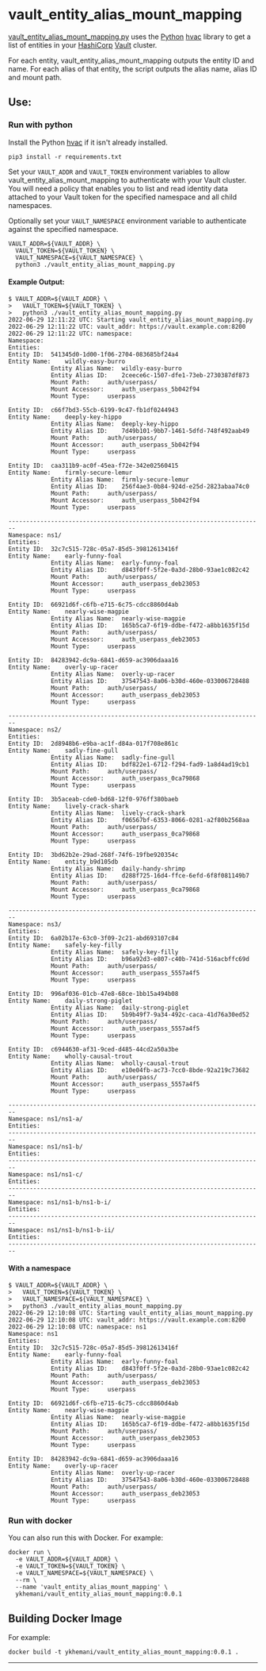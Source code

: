 # vault_entity_alias_mount_mapping

[vault_entity_alias_mount_mapping.py](vault_entity_alias_mount_mapping.py) uses the [Python](https://www.python.org/) [hvac](https://hvac.readthedocs.io/en/stable/index.html) library to get a list of entities in your [HashiCorp](https://hashicorp.com) [Vault](https://vaultproject.io) cluster. 

For each entity, vault_entity_alias_mount_mapping outputs the entity ID and name. For each alias of that entity, the script outputs the alias name, alias ID and mount path.

## Use:

### Run with python

Install the Python [hvac](https://hvac.readthedocs.io/en/stable/index.html) if it isn't already installed.

```
pip3 install -r requirements.txt
```

Set your `VAULT_ADDR` and `VAULT_TOKEN` environment variables to allow vault_entity_alias_mount_mapping to authenticate with your Vault cluster. You will need a policy that enables you to list and read identity data attached to your Vault token for the specified namespace and all child namespaces.

Optionally set your `VAULT_NAMESPACE` environment variable to authenticate against the specified namespace.

```
VAULT_ADDR=${VAULT_ADDR} \
  VAULT_TOKEN=${VAULT_TOKEN} \
  VAULT_NAMESPACE=${VAULT_NAMESPACE} \
  python3 ./vault_entity_alias_mount_mapping.py
```

#### Example Output:
```
$ VAULT_ADDR=${VAULT_ADDR} \
>   VAULT_TOKEN=${VAULT_TOKEN} \
>   python3 ./vault_entity_alias_mount_mapping.py
2022-06-29 12:11:22 UTC: Starting vault_entity_alias_mount_mapping.py
2022-06-29 12:11:22 UTC: vault_addr: https://vault.example.com:8200
2022-06-29 12:11:22 UTC: namespace: 
Namespace: 
Entities:
Entity ID:	541345d0-1d00-1f06-2704-083685bf24a4
Entity Name:	wildly-easy-burro
			Entity Alias Name:	wildly-easy-burro
			Entity Alias ID:	2ceece6c-1507-dfe1-73eb-2730387df873
			Mount Path:		auth/userpass/
			Mount Accessor:		auth_userpass_5b042f94
			Mount Type:		userpass

Entity ID:	c66f7bd3-55cb-6199-9c47-fb1df0244943
Entity Name:	deeply-key-hippo
			Entity Alias Name:	deeply-key-hippo
			Entity Alias ID:	7d49b101-9bb7-1461-5dfd-748f492aab49
			Mount Path:		auth/userpass/
			Mount Accessor:		auth_userpass_5b042f94
			Mount Type:		userpass

Entity ID:	caa311b9-ac0f-45ea-f72e-342e02560415
Entity Name:	firmly-secure-lemur
			Entity Alias Name:	firmly-secure-lemur
			Entity Alias ID:	256f4ae3-0b84-924d-e25d-2823abaa74c0
			Mount Path:		auth/userpass/
			Mount Accessor:		auth_userpass_5b042f94
			Mount Type:		userpass

------------------------------------------------------------------------
Namespace: ns1/
Entities:
Entity ID:	32c7c515-728c-05a7-85d5-39812613416f
Entity Name:	early-funny-foal
			Entity Alias Name:	early-funny-foal
			Entity Alias ID:	d843f0ff-5f2e-0a3d-28b0-93ae1c082c42
			Mount Path:		auth/userpass/
			Mount Accessor:		auth_userpass_deb23053
			Mount Type:		userpass

Entity ID:	66921d6f-c6fb-e715-6c75-cdcc8860d4ab
Entity Name:	nearly-wise-magpie
			Entity Alias Name:	nearly-wise-magpie
			Entity Alias ID:	165b5ca7-6f19-ddbe-f472-a8bb1635f15d
			Mount Path:		auth/userpass/
			Mount Accessor:		auth_userpass_deb23053
			Mount Type:		userpass

Entity ID:	84283942-dc9a-6841-d659-ac3906daaa16
Entity Name:	overly-up-racer
			Entity Alias Name:	overly-up-racer
			Entity Alias ID:	37547543-8a06-b30d-460e-033006728488
			Mount Path:		auth/userpass/
			Mount Accessor:		auth_userpass_deb23053
			Mount Type:		userpass

------------------------------------------------------------------------
Namespace: ns2/
Entities:
Entity ID:	2d8948b6-e9ba-ac1f-d84a-017f708e861c
Entity Name:	sadly-fine-gull
			Entity Alias Name:	sadly-fine-gull
			Entity Alias ID:	bdf822e1-6712-f294-fad9-1a8d4ad19cb1
			Mount Path:		auth/userpass/
			Mount Accessor:		auth_userpass_0ca79868
			Mount Type:		userpass

Entity ID:	3b5aceab-cde0-bd68-12f0-976ff380baeb
Entity Name:	lively-crack-shark
			Entity Alias Name:	lively-crack-shark
			Entity Alias ID:	f06567bf-6353-8066-0281-a2f80b2568aa
			Mount Path:		auth/userpass/
			Mount Accessor:		auth_userpass_0ca79868
			Mount Type:		userpass

Entity ID:	3bd62b2e-29ad-268f-74f6-19fbe920354c
Entity Name:	entity_b9d105db
			Entity Alias Name:	daily-handy-shrimp
			Entity Alias ID:	d288f725-16d4-ffce-6efd-6f8f081149b7
			Mount Path:		auth/userpass/
			Mount Accessor:		auth_userpass_0ca79868
			Mount Type:		userpass

------------------------------------------------------------------------
Namespace: ns3/
Entities:
Entity ID:	6a02b17e-63c0-3f09-2c21-abd693107c84
Entity Name:	safely-key-filly
			Entity Alias Name:	safely-key-filly
			Entity Alias ID:	b96a92d3-e807-c40b-741d-516acbffc69d
			Mount Path:		auth/userpass/
			Mount Accessor:		auth_userpass_5557a4f5
			Mount Type:		userpass

Entity ID:	996af036-01cb-47e8-68ce-1bb15a494b08
Entity Name:	daily-strong-piglet
			Entity Alias Name:	daily-strong-piglet
			Entity Alias ID:	5b9b49f7-9a34-492c-caca-41d76a30ed52
			Mount Path:		auth/userpass/
			Mount Accessor:		auth_userpass_5557a4f5
			Mount Type:		userpass

Entity ID:	c6944630-af31-9ced-d485-44cd2a50a3be
Entity Name:	wholly-causal-trout
			Entity Alias Name:	wholly-causal-trout
			Entity Alias ID:	e10e04fb-ac73-7cc0-8bde-92a219c73682
			Mount Path:		auth/userpass/
			Mount Accessor:		auth_userpass_5557a4f5
			Mount Type:		userpass

------------------------------------------------------------------------
Namespace: ns1/ns1-a/
Entities:
------------------------------------------------------------------------
Namespace: ns1/ns1-b/
Entities:
------------------------------------------------------------------------
Namespace: ns1/ns1-c/
Entities:
------------------------------------------------------------------------
Namespace: ns1/ns1-b/ns1-b-i/
Entities:
------------------------------------------------------------------------
Namespace: ns1/ns1-b/ns1-b-ii/
Entities:
------------------------------------------------------------------------
```

#### With a namespace
```
$ VAULT_ADDR=${VAULT_ADDR} \
>   VAULT_TOKEN=${VAULT_TOKEN} \
>   VAULT_NAMESPACE=${VAULT_NAMESPACE} \
>   python3 ./vault_entity_alias_mount_mapping.py
2022-06-29 12:10:08 UTC: Starting vault_entity_alias_mount_mapping.py
2022-06-29 12:10:08 UTC: vault_addr: https://vault.example.com:8200
2022-06-29 12:10:08 UTC: namespace: ns1
Namespace: ns1
Entities:
Entity ID:	32c7c515-728c-05a7-85d5-39812613416f
Entity Name:	early-funny-foal
			Entity Alias Name:	early-funny-foal
			Entity Alias ID:	d843f0ff-5f2e-0a3d-28b0-93ae1c082c42
			Mount Path:		auth/userpass/
			Mount Accessor:		auth_userpass_deb23053
			Mount Type:		userpass

Entity ID:	66921d6f-c6fb-e715-6c75-cdcc8860d4ab
Entity Name:	nearly-wise-magpie
			Entity Alias Name:	nearly-wise-magpie
			Entity Alias ID:	165b5ca7-6f19-ddbe-f472-a8bb1635f15d
			Mount Path:		auth/userpass/
			Mount Accessor:		auth_userpass_deb23053
			Mount Type:		userpass

Entity ID:	84283942-dc9a-6841-d659-ac3906daaa16
Entity Name:	overly-up-racer
			Entity Alias Name:	overly-up-racer
			Entity Alias ID:	37547543-8a06-b30d-460e-033006728488
			Mount Path:		auth/userpass/
			Mount Accessor:		auth_userpass_deb23053
			Mount Type:		userpass
```

### Run with docker

You can also run this with Docker. For example:
```
docker run \
  -e VAULT_ADDR=${VAULT_ADDR} \
  -e VAULT_TOKEN=${VAULT_TOKEN} \
  -e VAULT_NAMESPACE=${VAULT_NAMESPACE} \
  --rm \
  --name 'vault_entity_alias_mount_mapping' \
  ykhemani/vault_entity_alias_mount_mapping:0.0.1
```

## Building Docker Image

For example:

```
docker build -t ykhemani/vault_entity_alias_mount_mapping:0.0.1 .
```

---
